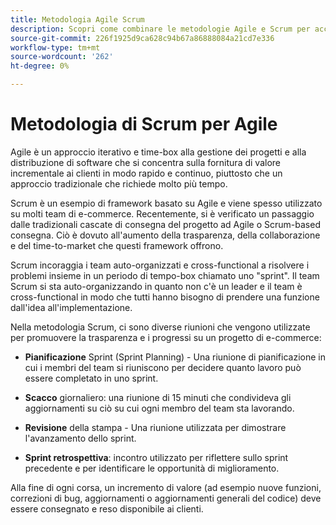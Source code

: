 ```yaml
---
title: Metodologia Agile Scrum
description: Scopri come combinare le metodologie Agile e Scrum per accelerare il progetto e-commerce.
source-git-commit: 226f1925d9ca628c94b67a86888084a21cd7e336
workflow-type: tm+mt
source-wordcount: '262'
ht-degree: 0%

---
```



# Metodologia di Scrum per Agile

Agile è un approccio iterativo e time-box alla gestione dei progetti e alla distribuzione di software che si concentra sulla fornitura di valore incrementale ai clienti in modo rapido e continuo, piuttosto che un approccio tradizionale che richiede molto più tempo.

Scrum è un esempio di framework basato su Agile e viene spesso utilizzato su molti team di e-commerce. Recentemente, si è verificato un passaggio dalle tradizionali cascate di consegna del progetto ad Agile o Scrum-based consegna. Ciò è dovuto all&#39;aumento della trasparenza, della collaborazione e del time-to-market che questi framework offrono.

Scrum incoraggia i team auto-organizzati e cross-functional a risolvere i problemi insieme in un periodo di tempo-box chiamato uno &quot;sprint&quot;. Il team Scrum si sta auto-organizzando in quanto non c&#39;è un leader e il team è cross-functional in modo che tutti hanno bisogno di prendere una funzione dall&#39;idea all&#39;implementazione.

Nella metodologia Scrum, ci sono diverse riunioni che vengono utilizzate per promuovere la trasparenza e i progressi su un progetto di e-commerce:

- **Pianificazione** Sprint (Sprint Planning) - Una riunione di pianificazione in cui i membri del team si riuniscono per decidere quanto lavoro può essere completato in uno sprint.

- **Scacco** giornaliero: una riunione di 15 minuti che condivideva gli aggiornamenti su ciò su cui ogni membro del team sta lavorando.

- **Revisione** della stampa - Una riunione utilizzata per dimostrare l&#39;avanzamento dello sprint.

- **Sprint retrospettiva**: incontro utilizzato per riflettere sullo sprint precedente e per identificare le opportunità di miglioramento.

Alla fine di ogni corsa, un incremento di valore (ad esempio nuove funzioni, correzioni di bug, aggiornamenti o aggiornamenti generali del codice) deve essere consegnato e reso disponibile ai clienti.
